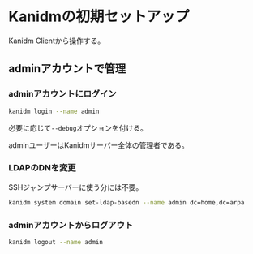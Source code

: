 # Kanidmの初期セットアップ
Kanidm Clientから操作する。

## adminアカウントで管理
### adminアカウントにログイン
```sh
kanidm login --name admin
```
必要に応じて`--debug`オプションを付ける。

adminユーザーはKanidmサーバー全体の管理者である。

### LDAPのDNを変更
SSHジャンプサーバーに使う分には不要。
```sh
kanidm system domain set-ldap-basedn --name admin dc=home,dc=arpa
```

### adminアカウントからログアウト
```sh
kanidm logout --name admin
```
